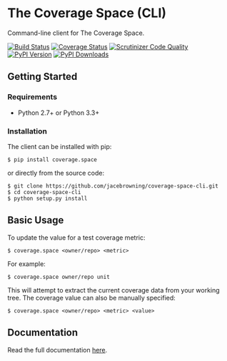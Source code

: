 # The Coverage Space (CLI)

Command-line client for The Coverage Space.

[![Build Status](http://img.shields.io/travis/jacebrowning/coverage-space-cli/develop.svg)](https://travis-ci.org/jacebrowning/coverage-space-cli)
[![Coverage Status](http://img.shields.io/coveralls/jacebrowning/coverage-space-cli/develop.svg)](https://coveralls.io/r/jacebrowning/coverage-space-cli)
[![Scrutinizer Code Quality](http://img.shields.io/scrutinizer/g/jacebrowning/coverage-space-cli.svg)](https://scrutinizer-ci.com/g/jacebrowning/coverage-space-cli/?branch=develop)
[![PyPI Version](http://img.shields.io/pypi/v/coverage.space.svg)](https://pypi.python.org/pypi/coverage.space)
[![PyPI Downloads](http://img.shields.io/pypi/dm/coverage.space.svg)](https://pypi.python.org/pypi/coverage.space)

## Getting Started

### Requirements

* Python 2.7+ or Python 3.3+

### Installation

The client can be installed with pip:

```
$ pip install coverage.space
```

or directly from the source code:

```
$ git clone https://github.com/jacebrowning/coverage-space-cli.git
$ cd coverage-space-cli
$ python setup.py install
```

## Basic Usage

To update the value for a test coverage metric:

```
$ coverage.space <owner/repo> <metric>
```

For example:

```
$ coverage.space owner/repo unit
```

This will attempt to extract the current coverage data from your working tree.
The coverage value can also be manually specified:

```
$ coverage.space <owner/repo> <metric> <value>
```

## Documentation

Read the full documentation [here](http://coverage.space/client/).
